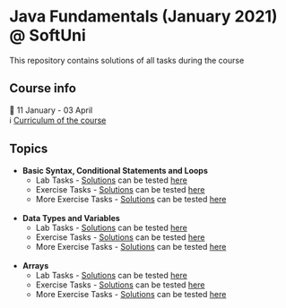 # Java Fundamentals (January 2021) @ SoftUni
This repository contains solutions of all tasks during the course

## Course info
📅  11 January - 03 April<br/>
:information_source: [Curriculum of the course](https://softuni.bg/trainings/3212/java-fundamentals-january-2021/internal)

## Topics
- **Basic Syntax, Conditional Statements and Loops**
    - Lab Tasks - [Solutions](https://github.com/i5kov/Java-Fundamentals/tree/main/01.BASIC%20SYNTAX%2C%20CONDITIONAL%20STATEMENTS%20AND%20LOOPS/src/lab_tasks) can be tested [here](https://judge.softuni.bg/Contests/Practice/Index/1190#0)
    - Exercise Tasks - [Solutions](https://github.com/i5kov/Java-Fundamentals/tree/main/01.BASIC%20SYNTAX%2C%20CONDITIONAL%20STATEMENTS%20AND%20LOOPS/src/exercise_tasks) can be tested [here](https://judge.softuni.bg/Contests/Compete/Index/1226#0)
    - More Exercise Tasks - [Solutions](https://github.com/i5kov/Java-Fundamentals/tree/main/01.BASIC%20SYNTAX%2C%20CONDITIONAL%20STATEMENTS%20AND%20LOOPS/src/moreexercise_tasks) can be tested [here](https://judge.softuni.bg/Contests/Practice/Index/1461#4)
    <br/><br/>
- **Data Types and Variables**
    - Lab Tasks - [Solutions](https://github.com/i5kov/Java-Fundamentals/tree/main/02.DATA%20TYPES%20AND%20VARIABLES/src/lab_tasks) can be tested [here](https://judge.softuni.bg/Contests/Practice/Index/1227#0)
    - Exercise Tasks - [Solutions](https://github.com/i5kov/Java-Fundamentals/tree/main/02.DATA%20TYPES%20AND%20VARIABLES/src/exercise_tasks) can be tested [here](https://judge.softuni.bg/Contests/Compete/Index/1228#0)
    - More Exercise Tasks - [Solutions](https://github.com/i5kov/Java-Fundamentals/tree/main/02.DATA%20TYPES%20AND%20VARIABLES/src/moreexercise_tasks) can be tested [here](https://judge.softuni.bg/Contests/Practice/Index/1270#0)
    <br/><br/>
- **Arrays**
    - Lab Tasks - [Solutions](https://github.com/i5kov/Java-Fundamentals/tree/main/03.ARRAYS/src/lab_tasks) can be tested [here](https://judge.softuni.bg/Contests/Practice/Index/1248#0)
    - Exercise Tasks - [Solutions](https://github.com/i5kov/Java-Fundamentals/tree/main/03.ARRAYS/src/exercise_tasks) can be tested [here](https://judge.softuni.bg/Contests/Compete/Index/1247#0)
    - More Exercise Tasks - [Solutions](https://github.com/i5kov/Java-Fundamentals/tree/main/03.ARRAYS/src/moreexercise_tasks) can be tested [here](https://judge.softuni.bg/Contests/Practice/Index/1279#0)


